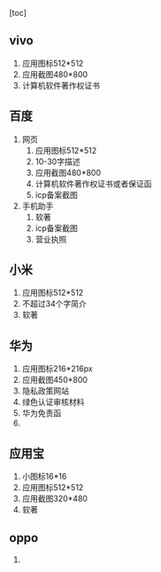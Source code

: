 [toc]

## vivo

1. 应用图标512*512
2. 应用截图480*800
3. 计算机软件著作权证书

## 百度

1. 网页
   1. 应用图标512*512
   2. 10-30字描述
   3. 应用截图480*800
   4. 计算机软件著作权证书或者保证函
   5. icp备案截图
2. 手机助手
   1. 软著
   2. icp备案截图
   3. 营业执照

## 小米

1. 应用图标512*512
2. 不超过34个字简介
3. 软著

## 华为

1. 应用图标216*216px
2. 应用截图450*800
3. 隐私政策网站
4. 绿色认证审核材料
5. 华为免责函
6. 

## 应用宝

1. 小图标16*16
2. 应用图标512*512
3. 应用截图320*480
4. 软著

## oppo

1. 



